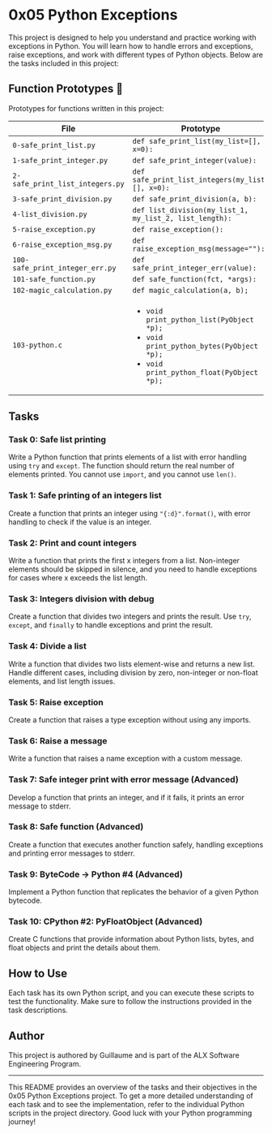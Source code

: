 # 0x05 Python Exceptions

This project is designed to help you understand and practice working with exceptions in Python. You will learn how to handle errors and exceptions, raise exceptions, and work with different types of Python objects. Below are the tasks included in this project:

## Function Prototypes :floppy_disk:

Prototypes for functions written in this project:

| File                             | Prototype                                               |
| -------------------------------- | ------------------------------------------------------- |
| `0-safe_print_list.py`           | `def safe_print_list(my_list=[], x=0):`                 |
| `1-safe_print_integer.py`        | `def safe_print_integer(value):`                        |
| `2-safe_print_list_integers.py`  | `def safe_print_list_integers(my_list=[], x=0):`        |
| `3-safe_print_division.py`       | `def safe_print_division(a, b):`                        |
| `4-list_division.py`             | `def list_division(my_list_1, my_list_2, list_length):` |
| `5-raise_exception.py`           | `def raise_exception():`                                |
| `6-raise_exception_msg.py`       | `def raise_exception_msg(message=""):`                  |
| `100-safe_print_integer_err.py`  | `def safe_print_integer_err(value):`                    |
| `101-safe_function.py`           | `def safe_function(fct, *args):`                        |
| `102-magic_calculation.py`       | `def magic_calculation(a, b);`                          |
| `103-python.c`                   | <ul><li>`void print_python_list(PyObject *p);`</li><li>`void print_python_bytes(PyObject *p);`</li><li>`void print_python_float(PyObject *p);`</li></ul> |

## Tasks

### Task 0: Safe list printing

Write a Python function that prints elements of a list with error handling using `try` and `except`. The function should return the real number of elements printed. You cannot use `import`, and you cannot use `len()`.

### Task 1: Safe printing of an integers list

Create a function that prints an integer using `"{:d}".format()`, with error handling to check if the value is an integer.

### Task 2: Print and count integers

Write a function that prints the first x integers from a list. Non-integer elements should be skipped in silence, and you need to handle exceptions for cases where x exceeds the list length.

### Task 3: Integers division with debug

Create a function that divides two integers and prints the result. Use `try`, `except`, and `finally` to handle exceptions and print the result.

### Task 4: Divide a list

Write a function that divides two lists element-wise and returns a new list. Handle different cases, including division by zero, non-integer or non-float elements, and list length issues.

### Task 5: Raise exception

Create a function that raises a type exception without using any imports.

### Task 6: Raise a message

Write a function that raises a name exception with a custom message.

### Task 7: Safe integer print with error message (Advanced)

Develop a function that prints an integer, and if it fails, it prints an error message to stderr.

### Task 8: Safe function (Advanced)

Create a function that executes another function safely, handling exceptions and printing error messages to stderr.

### Task 9: ByteCode -> Python #4 (Advanced)

Implement a Python function that replicates the behavior of a given Python bytecode.

### Task 10: CPython #2: PyFloatObject (Advanced)

Create C functions that provide information about Python lists, bytes, and float objects and print the details about them.

## How to Use

Each task has its own Python script, and you can execute these scripts to test the functionality. Make sure to follow the instructions provided in the task descriptions.

## Author

This project is authored by Guillaume and is part of the ALX Software Engineering Program.

---

This README provides an overview of the tasks and their objectives in the 0x05 Python Exceptions project. To get a more detailed understanding of each task and to see the implementation, refer to the individual Python scripts in the project directory. Good luck with your Python programming journey!
